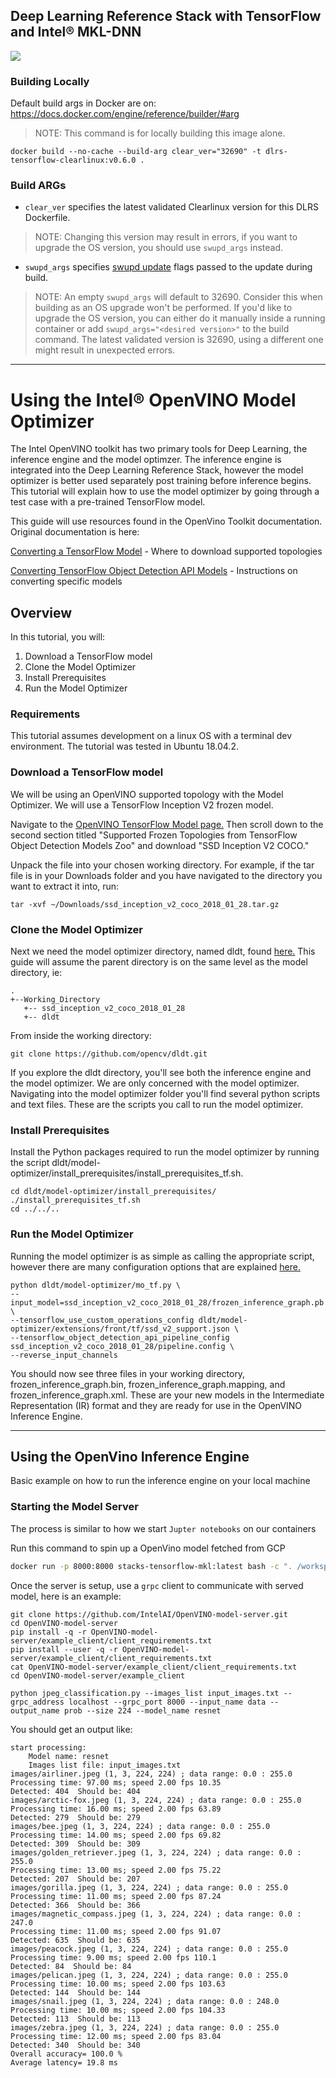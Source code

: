 ## Deep Learning Reference Stack with TensorFlow and Intel® MKL-DNN

[![](https://images.microbadger.com/badges/image/sysstacks/dlrs-tensorflow-clearlinux:v0.6.0.svg)](https://microbadger.com/images/sysstacks/dlrs-tensorflow-clearlinux:v0.6.0 "Get your own image badge on microbadger.com")

### Building Locally

Default build args in Docker are on: https://docs.docker.com/engine/reference/builder/#arg

>NOTE: This command is for locally building this image alone.

```
docker build --no-cache --build-arg clear_ver="32690" -t dlrs-tensorflow-clearlinux:v0.6.0 .
```

### Build ARGs

* `clear_ver` specifies the latest validated Clearlinux version for this DLRS Dockerfile.
>NOTE: Changing this version may result in errors, if you want to upgrade the OS version, you should use `swupd_args` instead.

* `swupd_args` specifies [swupd update](https://github.com/clearlinux/swupd-client/blob/master/docs/swupd.1.rst#options) flags passed to the update during build.

>NOTE: An empty `swupd_args` will default to 32690. Consider this when building as an OS upgrade won't be performed. If you'd like to upgrade the OS version, you can either do it manually inside a running container or add `swupd_args="<desired version>"` to the build command. The latest validated version is 32690, using a different one might result in unexpected errors.

_________________________________________________________________________________________________________________________________

# Using the Intel® OpenVINO Model Optimizer

The Intel OpenVINO toolkit has two primary tools for Deep Learning, the inference engine and the model optimzer. The inference engine is integrated into the Deep Learning Reference Stack, however the model optimizer is better used separately post training before inference begins. This tutorial will explain how to use the model optimizer by going through a test case with a pre-trained TensorFlow model.

This guide will use resources found in the OpenVino Toolkit documentation. Original documentation is here:

[Converting a TensorFlow Model](https://docs.openvinotoolkit.org/latest/_docs_MO_DG_prepare_model_convert_model_Convert_Model_From_TensorFlow.html) - Where to download supported topologies

[Converting TensorFlow Object Detection API Models](https://docs.openvinotoolkit.org/latest/_docs_MO_DG_prepare_model_convert_model_tf_specific_Convert_Object_Detection_API_Models.html) - Instructions on converting specific models


## Overview

In this tutorial, you will:
1. Download a TensorFlow model
2. Clone the Model Optimizer
3. Install Prerequisites
4. Run the Model Optimizer


### Requirements

This tutorial assumes development on a linux OS with a terminal dev environment. The tutorial was tested in Ubuntu 18.04.2.

### Download a TensorFlow model

We will be using an OpenVINO supported topology with the Model Optimizer. We will use a TensorFlow Inception V2 frozen model.

Navigate to the [OpenVINO TensorFlow Model page.](https://docs.openvinotoolkit.org/latest/_docs_MO_DG_prepare_model_convert_model_Convert_Model_From_TensorFlow.html) Then scroll down to the second section titled "Supported Frozen Topologies from TensorFlow Object Detection Models Zoo" and download "SSD Inception V2 COCO."

Unpack the file into your chosen working directory. For example, if the tar file is in your Downloads folder and you have navigated to the directory you want to extract it into, run:
```
tar -xvf ~/Downloads/ssd_inception_v2_coco_2018_01_28.tar.gz
```

### Clone the Model Optimizer

Next we need the model optimizer directory, named dldt, found [here.](https://github.com/opencv/dldt) This guide will assume the parent directory is on the same level as the model directory, ie:
```
.
+--Working_Directory
   +-- ssd_inception_v2_coco_2018_01_28
   +-- dldt
```

From inside the working directory:

```
git clone https://github.com/opencv/dldt.git
```

If you explore the dldt directory, you'll see both the inference engine and the model optimizer. We are only concerned with the model optimizer. Navigating into the model optimizer folder you'll find several python scripts and text files. These are the scripts you call to run the model optimizer.


### Install Prerequisites

Install the Python packages required to run the model optimizer by running the script dldt/model-optimizer/install_prerequisites/install_prerequisites_tf.sh.
```
cd dldt/model-optimizer/install_prerequisites/
./install_prerequisites_tf.sh
cd ../../..
```


### Run the Model Optimizer

Running the model optimizer is as simple as calling the appropriate script, however there are many configuration options that are explained [here.](https://docs.openvinotoolkit.org/latest/_docs_MO_DG_prepare_model_convert_model_tf_specific_Convert_Object_Detection_API_Models)

```
python dldt/model-optimizer/mo_tf.py \
--input_model=ssd_inception_v2_coco_2018_01_28/frozen_inference_graph.pb \
--tensorflow_use_custom_operations_config dldt/model-optimizer/extensions/front/tf/ssd_v2_support.json \
--tensorflow_object_detection_api_pipeline_config ssd_inception_v2_coco_2018_01_28/pipeline.config \
--reverse_input_channels
```

You should now see three files in your working directory, frozen_inference_graph.bin, frozen_inference_graph.mapping, and frozen_inference_graph.xml. These are your new models in the Intermediate Representation (IR) format and they are ready for use in the OpenVINO Inference Engine.

_________________________________________________________________________________________________________________________________

## Using the OpenVino Inference Engine

Basic example on how to run the inference engine on your local machine

### Starting the Model Server

The process is similar to how we start `Jupter notebooks` on our containers

Run this command to spin up a OpenVino model fetched from GCP

```bash
docker run -p 8000:8000 stacks-tensorflow-mkl:latest bash -c ". /workspace/scripts/serve.sh && ie_serving model --model_name resnet --model_path gs://public-artifacts/intelai_public_models/resnet_50_i8 --port 8000"

```

Once the server is setup, use a `grpc` client to communicate with served model, here is an example:


```
git clone https://github.com/IntelAI/OpenVINO-model-server.git
cd OpenVINO-model-server
pip install -q -r OpenVINO-model-server/example_client/client_requirements.txt
pip install --user -q -r OpenVINO-model-server/example_client/client_requirements.txt
cat OpenVINO-model-server/example_client/client_requirements.txt
cd OpenVINO-model-server/example_client

python jpeg_classification.py --images_list input_images.txt --grpc_address localhost --grpc_port 8000 --input_name data --output_name prob --size 224 --model_name resnet
```

You should get an output like:

```
start processing:
	Model name: resnet
	Images list file: input_images.txt
images/airliner.jpeg (1, 3, 224, 224) ; data range: 0.0 : 255.0
Processing time: 97.00 ms; speed 2.00 fps 10.35
Detected: 404  Should be: 404
images/arctic-fox.jpeg (1, 3, 224, 224) ; data range: 0.0 : 255.0
Processing time: 16.00 ms; speed 2.00 fps 63.89
Detected: 279  Should be: 279
images/bee.jpeg (1, 3, 224, 224) ; data range: 0.0 : 255.0
Processing time: 14.00 ms; speed 2.00 fps 69.82
Detected: 309  Should be: 309
images/golden_retriever.jpeg (1, 3, 224, 224) ; data range: 0.0 : 255.0
Processing time: 13.00 ms; speed 2.00 fps 75.22
Detected: 207  Should be: 207
images/gorilla.jpeg (1, 3, 224, 224) ; data range: 0.0 : 255.0
Processing time: 11.00 ms; speed 2.00 fps 87.24
Detected: 366  Should be: 366
images/magnetic_compass.jpeg (1, 3, 224, 224) ; data range: 0.0 : 247.0
Processing time: 11.00 ms; speed 2.00 fps 91.07
Detected: 635  Should be: 635
images/peacock.jpeg (1, 3, 224, 224) ; data range: 0.0 : 255.0
Processing time: 9.00 ms; speed 2.00 fps 110.1
Detected: 84  Should be: 84
images/pelican.jpeg (1, 3, 224, 224) ; data range: 0.0 : 255.0
Processing time: 10.00 ms; speed 2.00 fps 103.63
Detected: 144  Should be: 144
images/snail.jpeg (1, 3, 224, 224) ; data range: 0.0 : 248.0
Processing time: 10.00 ms; speed 2.00 fps 104.33
Detected: 113  Should be: 113
images/zebra.jpeg (1, 3, 224, 224) ; data range: 0.0 : 255.0
Processing time: 12.00 ms; speed 2.00 fps 83.04
Detected: 340  Should be: 340
Overall accuracy= 100.0 %
Average latency= 19.8 ms
```
